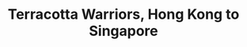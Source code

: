 ---
category: far-east-and-asia
title: Terracotta Warriors, Hong Kong to Singapore
class: terracotta-warriors-hong-kong-to-singapore
cruiseline: P&O Cruises – Arcadia
special-info: 6 night china tour, the great wall & terracotta warriors + 2 night stay in Singapore & more
price: 2899
nights: 21
cruise-url: http://www.planetcruise.co.uk/po-cruises/arcadia/07-march-2017/105039?referrersiteid=970
---